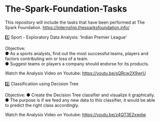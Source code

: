 # The-Spark-Foundation-Tasks
This repository will include the tasks that have been performed at The Spark Foundation. https://internship.thesparksfoundation.info/

1️⃣ Sport - Exploratory Data Analysis: ‘Indian Premier League’

Objective: \
● As a sports analysts, find out the most successful teams, players and factors contributing win or loss of a team. \
● Suggest teams or players a company should endorse for its products.

Watch the Analysis Video on Youtube: https://youtu.be/sQRcw2X9wrU
\
\
2️⃣ Classification using Decision Tree

Objective:
● Create the Decision Tree classifier and visualize it graphically. \
● The purpose is if we feed any new data to this classifier, it would be able to predict the right class accordingly.

Watch the Analysis Video on Youtube: https://youtu.be/z4QT3E2xwdw
